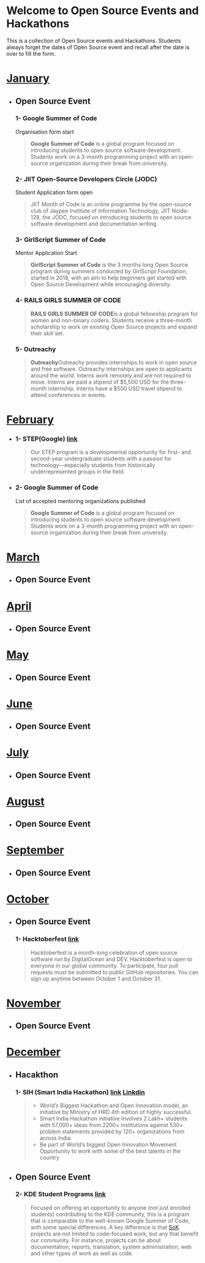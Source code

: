 # Welcome to Open Source Events and Hackathons

This is a collection of Open Source events and Hackathons. Students always forget the dates of Open Source event and recall after the date is over to fill the form.


# <u> January </u>

- ## Open Source Event
    ### 1- Google Summer of Code 
    Organisation form start
    >  ****Google Summer of Code**** is a global program focused on introducing students to open source software development. Students work on a 3-month programming project with an open-source organization during their break from university.
    ### 2- JIIT Open-Source Developers Circle (JODC)
    Student Application form open
    > JIIT Month of Code is an online programme by the open-source club of Jaypee Institute of Information Technology, JIIT Noida-128, the JODC, focused on introducing students to open source software development and documentation writing.

    ### 3- GirlScript Summer of Code 
    Mentor Application Start
    > **GirlScript Summer of Code** is the 3 months long Open Source program during summers conducted by GirlScript Foundation, started in 2018, with an aim to help beginners get started with Open Source Development while encouraging diversity.
    
    
     ###  4- RAILS GIRLS SUMMER OF CODE
    > **RAILS GIRLS SUMMER OF CODE**is a global fellowship program for women and non-binary coders. Students receive a three-month scholarship to work on existing Open Source projects and expand their skill set.
    ### 5- Outreachy
    
    >**Outreachy**Outreachy provides internships to work in open source and free software.  Outreachy internships are open to applicants around the world. Interns work remotely and are not required to move. Interns are paid a stipend of $5,500 USD for the three-month internship. Interns have a $500 USD travel stipend to attend conferences or events.

# <u> February </u>

- ### 1- STEP(Google) [link](https://careers.google.com/students/engineering-and-technical-internships/)
    > Our STEP program is a developmental opportunity for first- and second-year undergraduate students with a passion for technology—especially students from historically underrepresented groups in the field.
    
- ### 2- Google Summer of Code 
    List of accepted mentoring organizations published
    >  ****Google Summer of Code**** is a global program focused on introducing students to open source software development. Students work on a 3-month programming project with an open-source organization during their break from university.

# <u>March</u>
- ## Open Source Event

# <u>April</u>
- ## Open Source Event

# <u>May</u>
- ## Open Source Event

# <u>June</u>
- ## Open Source Event

# <u>July</u>
- ## Open Source Event

# <u>August</u>
- ## Open Source Event

# <u>September</u>
- ## Open Source Event

# <u> October </u>
- ## Open Source Event
        
    ### 1- Hacktoberfest [link](https://hacktoberfest.digitalocean.com)
    > Hacktoberfest is a month-long celebration of open source software run by DigitalOcean and DEV. Hacktoberfest is open to everyone in our global community. To participate, four pull requests must be submitted to public GitHub repositories. You can sign up anytime between October 1 and October 31.
    
# <u> November </u>
- ## Open Source Event

    
# <u> December </u>
- ## Hacakthon
    ### 1- SIH (Smart India Hackathon) [link](https://www.sih.gov.in)  [Linkdin](https://www.linkedin.com/company/smart-india-hackathon-2020/) 
    >-   World’s Biggest Hackathon and Open Innovation model, an initiative by Ministry of HRD 4th edition of highly successful.
    >-   Smart India Hackathon initiative Involves 2 Lakh+ students with 57,000+ ideas from 2200+ institutions against 530+ problem statements provided by 120+ organizations from across India.
    >-   Be part of World’s biggest Open Innovation Movement Opportunity to work with some of the best talents in the country
- ## Open Source Event

    ### 2- KDE Student Programs [link](https://season.kde.org/)    
    > Focused on offering an opportunity to anyone (not just enrolled students) contributing to the KDE community, this is a program that is comparable to the well-known Google Summer of Code, with some special differences. A key difference is that [SoK](https://community.kde.org/SoK) projects are not limited to code-focused work, but any that benefit our community. For instance, projects can be about documentation, reports, translation, system administration, web and other types of work as well as code.
